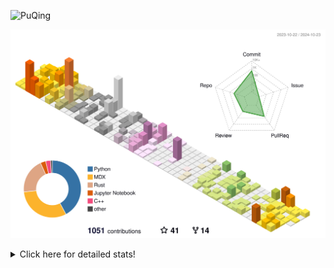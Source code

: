 ![PuQing](https://user-images.githubusercontent.com/27223114/171565019-9a56fae6-b08b-421f-99db-7e830da42371.png)

![](./profile-3d-contrib/profile-season-animate.svg)

<details>
<summary>Click here for detailed stats!</summary>

<!--START_SECTION:waka-->
![Lines of code](https://img.shields.io/badge/From%20Hello%20World%20I%27ve%20Written-1.4%20million%20lines%20of%20code-blue)

**🐱 My GitHub Data** 

> 📦 409.9 kB Used in GitHub's Storage 
 > 
> 🏆 651 Contributions in the Year 2024
 > 
> 🚫 Not Opted to Hire
 > 
> 📜 59 Public Repositories 
 > 
> 🔑 30 Private Repositories 
 > 
**I'm a Night 🦉** 

```text
🌞 Morning                515 commits         ██░░░░░░░░░░░░░░░░░░░░░░░   06.50 % 
🌆 Daytime                3271 commits        ██████████░░░░░░░░░░░░░░░   41.29 % 
🌃 Evening                1993 commits        ██████░░░░░░░░░░░░░░░░░░░   25.16 % 
🌙 Night                  2143 commits        ███████░░░░░░░░░░░░░░░░░░   27.05 % 
```


📊 **This Week I Spent My Time On** 

```text
💬 Programming Languages: 
Browsing                 14 hrs 40 mins      █████████░░░░░░░░░░░░░░░░   34.99 % 
Python                   12 hrs 9 mins       ███████░░░░░░░░░░░░░░░░░░   28.98 % 
GitHubing                4 hrs 28 mins       ███░░░░░░░░░░░░░░░░░░░░░░   10.67 % 
Other                    2 hrs 49 mins       ██░░░░░░░░░░░░░░░░░░░░░░░   06.75 % 
Fish Touching            1 hr 51 mins        █░░░░░░░░░░░░░░░░░░░░░░░░   04.42 % 

🔥 Editors: 
Chrome                   23 hrs 27 mins      ██████████████░░░░░░░░░░░   55.97 % 
VS Code                  17 hrs 29 mins      ██████████░░░░░░░░░░░░░░░   41.71 % 
fish                     57 mins             █░░░░░░░░░░░░░░░░░░░░░░░░   02.29 % 
Obsidian                 0 secs              ░░░░░░░░░░░░░░░░░░░░░░░░░   00.03 % 

💻 Operating System: 
Mac                      24 hrs 26 mins      ███████████████░░░░░░░░░░   58.29 % 
WSL                      11 hrs 53 mins      ███████░░░░░░░░░░░░░░░░░░   28.38 % 
Linux                    5 hrs 35 mins       ███░░░░░░░░░░░░░░░░░░░░░░   13.33 % 
```


<!--END_SECTION:waka-->
</details>
